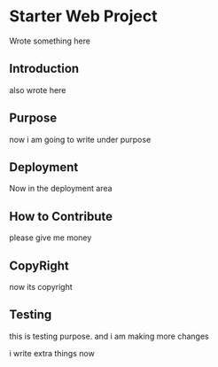 # Starter Web Project

Wrote something here

## Introduction

also wrote here

## Purpose

now i am going to write under purpose

## Deployment

Now in the deployment area

## How to Contribute

please give me money

## CopyRight

now its copyright

## Testing

this is testing purpose. and i am making more changes


i write extra things now